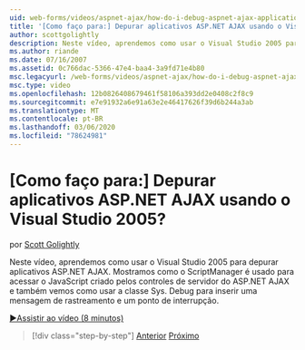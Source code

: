 ```yaml
---
uid: web-forms/videos/aspnet-ajax/how-do-i-debug-aspnet-ajax-applications-using-visual-studio-2005
title: '[Como faço para:] Depurar aplicativos ASP.NET AJAX usando o Visual Studio 2005? | Microsoft Docs'
author: scottgolightly
description: Neste vídeo, aprendemos como usar o Visual Studio 2005 para depurar aplicativos ASP.NET AJAX. Mostramos como o ScriptManager é usado para acessar o JavaScript...
ms.author: riande
ms.date: 07/16/2007
ms.assetid: 0c766dac-5366-47e4-baa4-3a9fd71e4b80
msc.legacyurl: /web-forms/videos/aspnet-ajax/how-do-i-debug-aspnet-ajax-applications-using-visual-studio-2005
msc.type: video
ms.openlocfilehash: 12b0826408679461f58106a393dd2e0408c2f8c9
ms.sourcegitcommit: e7e91932a6e91a63e2e46417626f39d6b244a3ab
ms.translationtype: MT
ms.contentlocale: pt-BR
ms.lasthandoff: 03/06/2020
ms.locfileid: "78624981"
---
```

# <a name="how-do-i-debug-aspnet-ajax-applications-using-visual-studio-2005"></a>[Como faço para:] Depurar aplicativos ASP.NET AJAX usando o Visual Studio 2005?

por [Scott Golightly](https://github.com/scottgolightly)

Neste vídeo, aprendemos como usar o Visual Studio 2005 para depurar aplicativos ASP.NET AJAX. Mostramos como o ScriptManager é usado para acessar o JavaScript criado pelos controles de servidor do ASP.NET AJAX e também vemos como usar a classe Sys. Debug para inserir uma mensagem de rastreamento e um ponto de interrupção.

[&#9654;Assistir ao vídeo (8 minutos)](https://channel9.msdn.com/Blogs/ASP-NET-Site-Videos/how-do-i-debug-aspnet-ajax-applications-using-visual-studio-2005)

> [!div class="step-by-step"]
> [Anterior](how-do-i-use-the-aspnet-ajax-profile-services.md)
> [Próximo](how-do-i-build-a-custom-aspnet-ajax-server-control.md)
